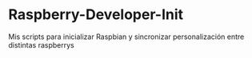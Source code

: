 # Raspberry-Developer-Init
Mis scripts para inicializar Raspbian y sincronizar personalización entre distintas raspberrys
